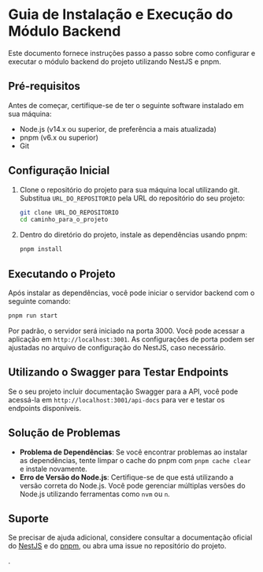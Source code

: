 
# Guia de Instalação e Execução do Módulo Backend

Este documento fornece instruções passo a passo sobre como configurar e executar o módulo backend do projeto utilizando NestJS e pnpm.

## Pré-requisitos

Antes de começar, certifique-se de ter o seguinte software instalado em sua máquina:

- Node.js (v14.x ou superior, de preferência a mais atualizada)
- pnpm (v6.x ou superior)
- Git

## Configuração Inicial

1. Clone o repositório do projeto para sua máquina local utilizando git. Substitua `URL_DO_REPOSITORIO` pela URL do repositório do seu projeto:

    ```bash
    git clone URL_DO_REPOSITORIO
    cd caminho_para_o_projeto
    ```

2. Dentro do diretório do projeto, instale as dependências usando pnpm:

    ```bash
    pnpm install
    ```

## Executando o Projeto

Após instalar as dependências, você pode iniciar o servidor backend com o seguinte comando:

```bash
pnpm run start
```

Por padrão, o servidor será iniciado na porta 3000. Você pode acessar a aplicação em `http://localhost:3001`. As configurações de porta podem ser ajustadas no arquivo de configuração do NestJS, caso necessário.

## Utilizando o Swagger para Testar Endpoints

Se o seu projeto incluir documentação Swagger para a API, você pode acessá-la em `http://localhost:3001/api-docs` para ver e testar os endpoints disponíveis.

## Solução de Problemas

- **Problema de Dependências**: Se você encontrar problemas ao instalar as dependências, tente limpar o cache do pnpm com `pnpm cache clear` e instale novamente.
- **Erro de Versão do Node.js**: Certifique-se de que está utilizando a versão correta do Node.js. Você pode gerenciar múltiplas versões do Node.js utilizando ferramentas como `nvm` ou `n`.

## Suporte

Se precisar de ajuda adicional, considere consultar a documentação oficial do [NestJS](https://docs.nestjs.com) e do [pnpm](https://pnpm.io), ou abra uma issue no repositório do projeto.

.
